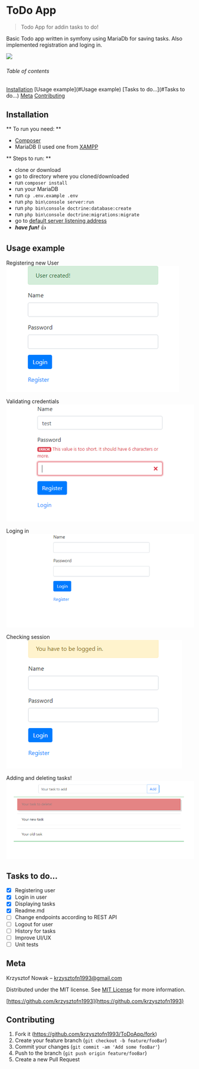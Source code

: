 # ToDo App
> Todo App for addin tasks to do!

Basic Todo app written in symfony using MariaDb for saving tasks. Also implemented registration and loging in.

![](images/header.png)

###### Table of contents
[Installation](#Installation)
[Usage example](#Usage example)
[Tasks to do...](#Tasks to do...)
[Meta](#Installation)
[Contributing](#Contributing)


## Installation

** To run you need: **
- [Composer](https://getcomposer.org)
- MariaDB (I used one from [XAMPP](https://www.apachefriends.org/pl/index.html)

** Steps to run: **
- clone or download
- go to directory where you cloned/downloaded
- run ```composer install```
- run your MariaDB
- run ```cp .env.example .env```
- run ```php bin\console server:run```
- run ```php bin\console doctrine:database:create```
- run ```php bin\console doctrine:migrations:migrate```
- go to [default server listening address](http://127.0.0.1:8000)
- ***have fun!*** :+1:

## Usage example
Registering new User
![](images/new_user.png)

Validating credentials
![](images/validation.png)

Loging in
![](images/login.png)

Checking session
![](images/checking_session.png)

Adding and deleting tasks!
![](images/tasks.png)

## Tasks to do...
- [x] Registering user
- [x] Login in user
- [x] Displaying tasks
- [x] Readme.md
- [ ] Change endpoints according to REST API
- [ ] Logout for user
- [ ] History for tasks
- [ ] Improve UI/UX
- [ ] Unit tests

## Meta

Krzysztof Nowak – krzysztofn1993@gmail.com

Distributed under the MIT license. See [MIT License](https://choosealicense.com/licenses/mit/) for more information.

[https://github.com/krzysztofn1993](https://github.com/krzysztofn1993)

## Contributing

1. Fork it (<https://github.com/krzysztofn1993/ToDoApp/fork>)
2. Create your feature branch (`git checkout -b feature/fooBar`)
3. Commit your changes (`git commit -am 'Add some fooBar'`)
4. Push to the branch (`git push origin feature/fooBar`)
5. Create a new Pull Request
